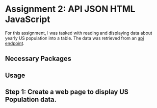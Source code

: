 # Assignment 2: API JSON HTML JavaScript
For this assignment, I was tasked with reading and displaying data about yearly US population into a table. The data was retrieved from an [api endpoint](https://datausa.io/api/data?drilldowns=Nation&measures=Population).

## Necessary Packages


## Usage


## Step 1: Create a web page to display US Population data.

